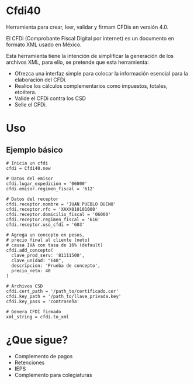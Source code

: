 # Cfdi40

Herramienta para crear, leer, validar y firmam CFDis en
versión 4.0.

El CFDi (Comprobante Fiscal Digital por internet) es un
documento en formato XML usado en México.

Esta herramienta tiene la intención de simplificar la
generación de los archivos XML, para ello, se pretende
que esta herramienta:

* Ofrezca una interfaz simple para colocar la
  información esencial para la elaboración del CFDi.
* Realice los cálculos complementarios como impuestos,
  totales, etcétera.
* Valide el CFDi contra los CSD
* Selle el CFDi.

# Uso

## Ejemplo básico

    # Inicia un cfdi
    cfdi = Cfdi40.new

    # Datos del emisor
    cfdi.lugar_expedicion = '06000'
    cfdi.emisor.regimen_fiscal = '612'

    # Datos del receptor
    cfdi.receptor.nombre = 'JUAN PUEBLO BUENO'
    cfdi.receptor.rfc = 'XAXX010101000'
    cfdi.receptor.domicilio_fiscal = '06000'
    cfdi.receptor.regimen_fiscal = '616'
    cfdi.receptor.uso_cfdi = 'G03'

    # Agrega un concepto en pesos,
    # precio final al cliente (neto)
    # causa IVA con tasa de 16% (default)
    cfdi.add_concepto(
      clave_prod_serv: '81111500',
      clave_unidad: "E48",
      descripcion: 'Prueba de concepto',
      precio_neto: 40
    )

    # Archivos CSD
    cfdi.cert_path = '/path_to/certificado.cer'
    cfdi.key_path = '/path_to/llave_privada.key'
    cfdi.key_pass = 'contraseña'

    # Genera CFDI firmado
    xml_string = cfdi.to_xml


# ¿Que sigue?

* Complemento de pagos
* Retenciones
* IEPS
* Complemento para colegiaturas
